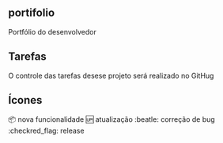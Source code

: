 ## portifolio
Portfólio do desenvolvedor
## Tarefas
O controle das tarefas desese projeto será realizado no GitHug

## Ícones

:package: nova funcionalidade
:up: atualização
:beatle: correção de bug
:checkred_flag: release